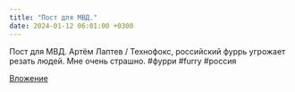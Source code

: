 ```yaml
---
title: "Пост для МВД."
date: 2024-01-12 06:01:00 +0300
---
```


Пост для МВД.
Артём Лаптев / Технофокс, российский фуррь угрожает резать людей. Мне очень страшно.
#фурри #furry #россия

[Вложение](https://vk.com/video41076938_456239722)

